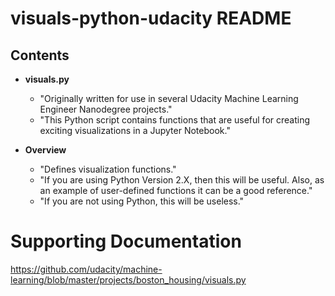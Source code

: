 # visuals-python-udacity README

## Contents

* **visuals.py**
  - "Originally written for use in several Udacity Machine Learning Engineer Nanodegree projects."
  - "This Python script contains functions that are useful for creating exciting visualizations in a Jupyter Notebook."

* **Overview**
  - "Defines visualization functions."
  - "If you are using Python Version 2.X, then this will be useful.  Also, as an example of user-defined functions it can be a good reference."
  - "If you are not using Python, this will be useless."

# Supporting Documentation
https://github.com/udacity/machine-learning/blob/master/projects/boston_housing/visuals.py
